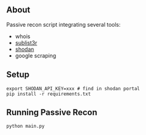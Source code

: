 ## About
Passive recon script integrating several tools:
- whois
- [sublist3r](https://github.com/aboul3la/Sublist3r)
- [shodan](https://www.shodan.io/)
- google scraping

## Setup
```
export SHODAN_API_KEY=xxx # find in shodan portal
pip install -r requirements.txt
```
## Running Passive Recon
```
python main.py
```
